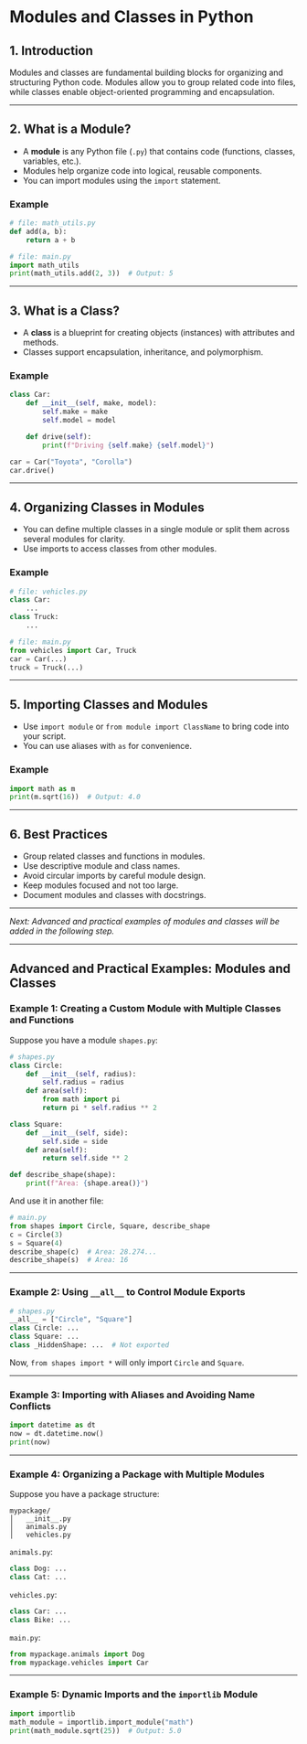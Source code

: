 # Modules and Classes in Python

## 1. Introduction

Modules and classes are fundamental building blocks for organizing and structuring Python code. Modules allow you to group related code into files, while classes enable object-oriented programming and encapsulation.

---

## 2. What is a Module?

- A **module** is any Python file (`.py`) that contains code (functions, classes, variables, etc.).
- Modules help organize code into logical, reusable components.
- You can import modules using the `import` statement.

### Example

```python
# file: math_utils.py
def add(a, b):
    return a + b
```

```python
# file: main.py
import math_utils
print(math_utils.add(2, 3))  # Output: 5
```

---

## 3. What is a Class?

- A **class** is a blueprint for creating objects (instances) with attributes and methods.
- Classes support encapsulation, inheritance, and polymorphism.

### Example

```python
class Car:
    def __init__(self, make, model):
        self.make = make
        self.model = model

    def drive(self):
        print(f"Driving {self.make} {self.model}")

car = Car("Toyota", "Corolla")
car.drive()
```

---

## 4. Organizing Classes in Modules

- You can define multiple classes in a single module or split them across several modules for clarity.
- Use imports to access classes from other modules.

### Example

```python
# file: vehicles.py
class Car:
    ...
class Truck:
    ...
```

```python
# file: main.py
from vehicles import Car, Truck
car = Car(...)
truck = Truck(...)
```

---

## 5. Importing Classes and Modules

- Use `import module` or `from module import ClassName` to bring code into your script.
- You can use aliases with `as` for convenience.

### Example

```python
import math as m
print(m.sqrt(16))  # Output: 4.0
```

---

## 6. Best Practices

- Group related classes and functions in modules.
- Use descriptive module and class names.
- Avoid circular imports by careful module design.
- Keep modules focused and not too large.
- Document modules and classes with docstrings.

---

*Next: Advanced and practical examples of modules and classes will be added in the following step.*

---

## Advanced and Practical Examples: Modules and Classes

### Example 1: Creating a Custom Module with Multiple Classes and Functions

Suppose you have a module `shapes.py`:

```python
# shapes.py
class Circle:
    def __init__(self, radius):
        self.radius = radius
    def area(self):
        from math import pi
        return pi * self.radius ** 2

class Square:
    def __init__(self, side):
        self.side = side
    def area(self):
        return self.side ** 2

def describe_shape(shape):
    print(f"Area: {shape.area()}")
```

And use it in another file:

```python
# main.py
from shapes import Circle, Square, describe_shape
c = Circle(3)
s = Square(4)
describe_shape(c)  # Area: 28.274...
describe_shape(s)  # Area: 16
```

---

### Example 2: Using `__all__` to Control Module Exports

```python
# shapes.py
__all__ = ["Circle", "Square"]
class Circle: ...
class Square: ...
class _HiddenShape: ...  # Not exported
```

Now, `from shapes import *` will only import `Circle` and `Square`.

---

### Example 3: Importing with Aliases and Avoiding Name Conflicts

```python
import datetime as dt
now = dt.datetime.now()
print(now)
```

---

### Example 4: Organizing a Package with Multiple Modules

Suppose you have a package structure:

```
mypackage/
│   __init__.py
│   animals.py
│   vehicles.py
```

`animals.py`:

```python
class Dog: ...
class Cat: ...
```

`vehicles.py`:

```python
class Car: ...
class Bike: ...
```

`main.py`:

```python
from mypackage.animals import Dog
from mypackage.vehicles import Car
```

---

### Example 5: Dynamic Imports and the `importlib` Module

```python
import importlib
math_module = importlib.import_module("math")
print(math_module.sqrt(25))  # Output: 5.0
```
